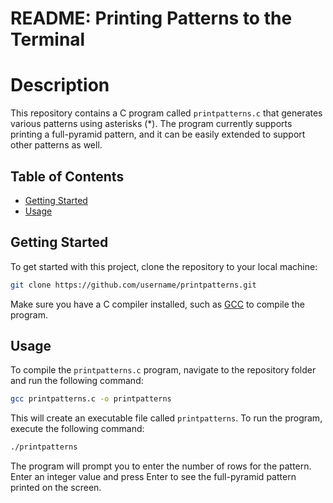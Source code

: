 # README: Printing Patterns to the Terminal

# Description

This repository contains a C program called `printpatterns.c` that generates various patterns using asterisks (*). The program currently supports printing a full-pyramid pattern, and it can be easily extended to support other patterns as well.

## Table of Contents

- [Getting Started](#getting-started)
- [Usage](#usage)

## Getting Started

To get started with this project, clone the repository to your local machine:

```bash
git clone https://github.com/username/printpatterns.git
```

Make sure you have a C compiler installed, such as [GCC](https://gcc.gnu.org/) to compile the program.

## Usage

To compile the `printpatterns.c` program, navigate to the repository folder and run the following command:

```bash
gcc printpatterns.c -o printpatterns
```

This will create an executable file called `printpatterns`. To run the program, execute the following command:

```bash
./printpatterns
```

The program will prompt you to enter the number of rows for the pattern. Enter an integer value and press Enter to see the full-pyramid pattern printed on the screen.
